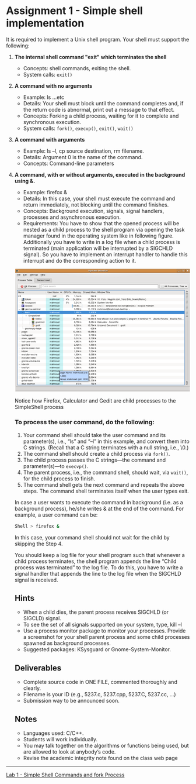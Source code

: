 # Assignment 1 - Simple shell implementation

It is required to implement a Unix shell program. Your shell must support the following:

1. **The internal shell command "exit" which terminates the shell**
   - Concepts: shell commands, exiting the shell.
   - System calls: `exit()`
2. **A command with no arguments**
   - Example: ls …etc
   - Details: Your shell must block until the command completes and, if the return code is abnormal, print out a message to that effect.
   - Concepts: Forking a child process, waiting for it to complete and synchronous execution.
   - System calls: `fork()`, `execvp()`, `exit()`, `wait()`
3. **A command with arguments**
   - Example: ls –l, cp source destination, rm filename.
   - Details: Argument 0 is the name of the command.
   - Concepts: Command-line parameters
4. **A command, with or without arguments, executed in the background using &.**

   - Example: firefox &
   - Details: In this case, your shell must execute the command and return immediately, not blocking until the command finishes.
   - Concepts: Background execution, signals, signal handlers, processes and asynchronous execution.
   - Requirements: You have to show that the opened process will be nested as a child process to the shell program via opening the task manager found in the operating system like in following figure. Additionally you have to write in a log file when a child process is terminated (main application will be interrupted by a SIGCHLD signal). So you have to implement an interrupt handler to handle this interrupt and do the corresponding action to it.

   ![Untitled](Assignment%201%20-%20Simple%20shell%20implementation/Untitled.png)

   Notice how Firefox, Calculator and Gedit are child processes to the SimpleShell process

   ### To process the user command, do the following:

   1. Your command shell should take the user command and its parameter(s), i.e., “ls” and “–l” in this example, and convert them into C strings. (Recall that a C string terminates with a null string, i.e., \0.)
   2. The command shell should create a child process via `fork()`.
   3. The child process passes the C strings—the command and parameter(s)—to `execvp()`.
   4. The parent process, i.e., the command shell, should wait, via `wait()`, for the child process to finish.
   5. The command shell gets the next command and repeats the above steps. The command shell terminates itself when the user types exit.

   In case a user wants to execute the command in background (i.e. as a background process), he/she writes & at the end of the command. For example, a user command can be:

   ```bash
   Shell > firefox &
   ```

   In this case, your command shell should not wait for the child by skipping the Step 4.

   You should keep a log file for your shell program such that whenever a child process terminates, the shell program appends the line “Child process was terminated” to the log file. To do this, you have to write a signal handler that appends the line to the log file when the SIGCHLD signal is received.

   ## Hints

   - When a child dies, the parent process receives SIGCHLD (or SIGCLD) signal.
   - To see the set of all signals supported on your system, type, kill –l
   - Use a process monitor package to monitor your processes. Provide a screenshot for your shell parent process and some child processes spawned as background processes.
   - Suggested packages: KSysguard or Gnome-System-Monitor.

   ## Deliverables

   - Complete source code in ONE FILE, commented thoroughly and clearly.
   - Filename is your ID (e.g., 5237.c, 5237.cpp, 5237.C, 5237.cc, …)
   - Submission way to be announced soon.

   ## Notes

   - Languages used: C/C++.
   - Students will work individually.
   - You may talk together on the algorithms or functions being used, but are allowed to look at anybody’s code.
   - Revise the academic integrity note found on the class web page

---

[Lab 1 - Simple Shell Commands and fork Process](../readme.md)
